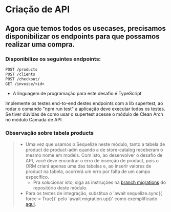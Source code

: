 # Criação de API

## Agora que temos todos os usecases, precisamos disponibilizar os endpoints para que possamos realizar uma compra.

### Disponibilize os seguintes endpoints:

```rest
POST /products
POST /clients
POST /checkout/
GET /invoice/<id>
```

- A linguagem de programação para este desafio é TypeScript

Implemente os testes end-to-end destes endpoints com a lib supertest, ao rodar o comando "npm run test" a aplicação deve executar todos os testes. Se tiver dúvidas de como usar o supertest acesse o módulo de Clean Arch no módulo Camada de API.

### Observação sobre tabela products

> - Uma vez que usamos o Sequelize neste módulo, tanto a tabela de product de product-adm quando a de store-catalog receberam o mesmo nome em models. Com isto, ao desenvolver o desafio de API, você deve encontrar o erro de inserção de product, pois o ORM criará apenas uma das tabelas e, ao inserir valores de product na tabela, ocorrerá um erro por falta de um campo específico.
>   - Pra solucionar isto, siga as instruções na [branch migrations](https://github.com/devfullcycle/fc-monolito/tree/migrations) do repositório deste módulo.
> - Para os testes de integração, substitua o 'await sequelize.sync({ force = True})' pelo 'await migration.up()' como exemplificado [aqui](https://github.com/devfullcycle/fc-monolito/blob/386b5a5a4ea1d20a8ba1de56b9babcefab469759/src/test-migrations/product-migrations.spec.ts#L29-L39).
